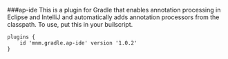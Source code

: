 ###ap-ide
This is a plugin for Gradle that enables annotation
 processing in Eclipse and IntelliJ and automatically
 adds annotation processors from the classpath. To
 use, put this in your builscript.
```
plugins {
	id 'mnm.gradle.ap-ide' version '1.0.2'
}
```
